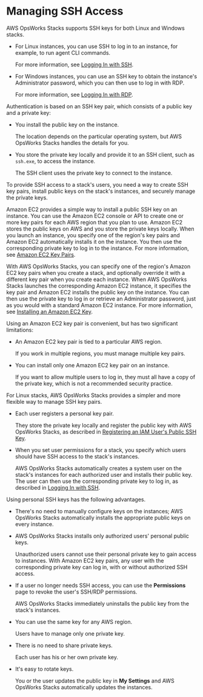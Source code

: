 # Managing SSH Access<a name="security-ssh-access"></a>

AWS OpsWorks Stacks supports SSH keys for both Linux and Windows stacks\.

+ For Linux instances, you can use SSH to log in to an instance, for example, to run agent CLI commands\.

  For more information, see [Logging In with SSH](workinginstances-ssh.md)\.

+ For Windows instances, you can use an SSH key to obtain the instance's Administrator password, which you can then use to log in with RDP\.

  For more information, see [Logging In with RDP](workinginstances-rdp.md)\.

Authentication is based on an SSH key pair, which consists of a public key and a private key:

+ You install the public key on the instance\.

  The location depends on the particular operating system, but AWS OpsWorks Stacks handles the details for you\.

+ You store the private key locally and provide it to an SSH client, such as `ssh.exe`, to access the instance\.

  The SSH client uses the private key to connect to the instance\.

To provide SSH access to a stack's users, you need a way to create SSH key pairs, install public keys on the stack's instances, and securely manage the private keys\.

Amazon EC2 provides a simple way to install a public SSH key on an instance\. You can use the Amazon EC2 console or API to create one or more key pairs for each AWS region that you plan to use\. Amazon EC2 stores the public keys on AWS and you store the private keys locally\. When you launch an instance, you specify one of the region's key pairs and Amazon EC2 automatically installs it on the instance\. You then use the corresponding private key to log in to the instance\. For more information, see [Amazon EC2 Key Pairs](http://docs.aws.amazon.com/AWSEC2/latest/UserGuide/ec2-key-pairs.html)\.

With AWS OpsWorks Stacks, you can specify one of the region's Amazon EC2 key pairs when you create a stack, and optionally override it with a different key pair when you create each instance\. When AWS OpsWorks Stacks launches the corresponding Amazon EC2 instance, it specifies the key pair and Amazon EC2 installs the public key on the instance\. You can then use the private key to log in or retrieve an Administrator password, just as you would with a standard Amazon EC2 instance\. For more information, see [Installing an Amazon EC2 Key](security-settingec2key.md)\.

Using an Amazon EC2 key pair is convenient, but has two significant limitations:

+ An Amazon EC2 key pair is tied to a particular AWS region\.

  If you work in multiple regions, you must manage multiple key pairs\.

+ You can install only one Amazon EC2 key pair on an instance\.

  If you want to allow multiple users to log in, they must all have a copy of the private key, which is not a recommended security practice\.

For Linux stacks, AWS OpsWorks Stacks provides a simpler and more flexible way to manage SSH key pairs\.

+ Each user registers a personal key pair\.

  They store the private key locally and register the public key with AWS OpsWorks Stacks, as described in [Registering an IAM User's Public SSH Key](security-settingsshkey.md)\. 

+ When you set user permissions for a stack, you specify which users should have SSH access to the stack's instances\.

  AWS OpsWorks Stacks automatically creates a system user on the stack's instances for each authorized user and installs their public key\. The user can then use the corresponding private key to log in, as described in [Logging In with SSH](workinginstances-ssh.md)\.

Using personal SSH keys has the following advantages\.

+ There's no need to manually configure keys on the instances; AWS OpsWorks Stacks automatically installs the appropriate public keys on every instance\.

+ AWS OpsWorks Stacks installs only authorized users' personal public keys\.

  Unauthorized users cannot use their personal private key to gain access to instances\. With Amazon EC2 key pairs, any user with the corresponding private key can log in, with or without authorized SSH access\. 

+ If a user no longer needs SSH access, you can use the **Permissions** page to revoke the user's SSH/RDP permissions\. 

  AWS OpsWorks Stacks immediately uninstalls the public key from the stack's instances\.

+ You can use the same key for any AWS region\.

  Users have to manage only one private key\.

+ There is no need to share private keys\.

  Each user has his or her own private key\.

+ It's easy to rotate keys\.

  You or the user updates the public key in **My Settings** and AWS OpsWorks Stacks automatically updates the instances\.